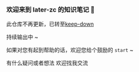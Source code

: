 ### 欢迎来到 later-zc 的知识笔记 👋

此仓库不再更新，已转至[keep-down](https://github.com/later-zc/keep-down)

持续输出中 ~

如果对您有起到帮助的话，欢迎您给个鼓励的 `start` ~

有什么疑问或者想法 欢迎找我交流

